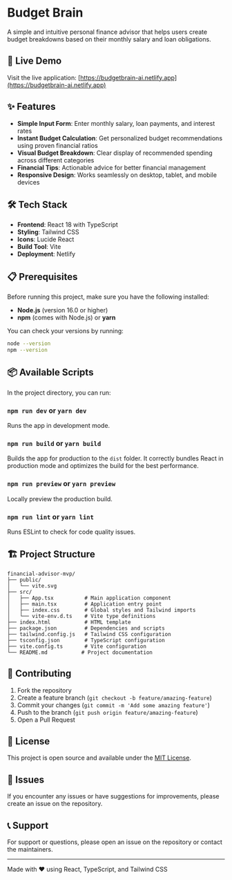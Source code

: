 # Budget Brain

A simple and intuitive personal finance advisor that helps users create budget breakdowns based on their monthly salary and loan obligations.

## 🚀 Live Demo

Visit the live application: [https://budgetbrain-ai.netlify.app](https://budgetbrain-ai.netlify.app)

## ✨ Features

- **Simple Input Form**: Enter monthly salary, loan payments, and interest rates
- **Instant Budget Calculation**: Get personalized budget recommendations using proven financial ratios
- **Visual Budget Breakdown**: Clear display of recommended spending across different categories
- **Financial Tips**: Actionable advice for better financial management
- **Responsive Design**: Works seamlessly on desktop, tablet, and mobile devices

## 🛠️ Tech Stack

- **Frontend**: React 18 with TypeScript
- **Styling**: Tailwind CSS
- **Icons**: Lucide React
- **Build Tool**: Vite
- **Deployment**: Netlify

## 📋 Prerequisites

Before running this project, make sure you have the following installed:

- **Node.js** (version 16.0 or higher)
- **npm** (comes with Node.js) or **yarn**

You can check your versions by running:
```bash
node --version
npm --version

```

## 📦 Available Scripts

In the project directory, you can run:

### `npm run dev` or `yarn dev`
Runs the app in development mode.

### `npm run build` or `yarn build`
Builds the app for production to the `dist` folder. It correctly bundles React in production mode and optimizes the build for the best performance.

### `npm run preview` or `yarn preview`
Locally preview the production build.

### `npm run lint` or `yarn lint`
Runs ESLint to check for code quality issues.

## 🏗️ Project Structure

```
financial-advisor-mvp/
├── public/
│   └── vite.svg
├── src/
│   ├── App.tsx          # Main application component
│   ├── main.tsx         # Application entry point
│   ├── index.css        # Global styles and Tailwind imports
│   └── vite-env.d.ts    # Vite type definitions
├── index.html           # HTML template
├── package.json         # Dependencies and scripts
├── tailwind.config.js   # Tailwind CSS configuration
├── tsconfig.json        # TypeScript configuration
├── vite.config.ts       # Vite configuration
└── README.md           # Project documentation
```

## 🤝 Contributing

1. Fork the repository
2. Create a feature branch (`git checkout -b feature/amazing-feature`)
3. Commit your changes (`git commit -m 'Add some amazing feature'`)
4. Push to the branch (`git push origin feature/amazing-feature`)
5. Open a Pull Request

## 📝 License

This project is open source and available under the [MIT License](LICENSE).

## 🐛 Issues

If you encounter any issues or have suggestions for improvements, please create an issue on the repository.

## 📞 Support

For support or questions, please open an issue on the repository or contact the maintainers.

---

Made with ❤️ using React, TypeScript, and Tailwind CSS


